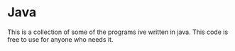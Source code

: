 # Java
This is a collection of some of the programs ive written in java. This code is free to use for anyone who needs it. 
